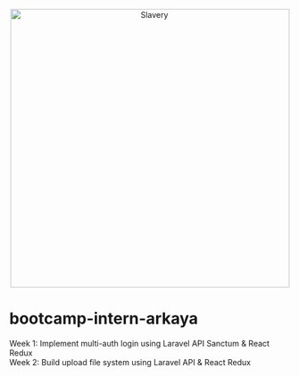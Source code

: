 <p align="center"><img src="https://i0.wp.com/werehistory.org/wp-content/uploads/2015/01/14766448604_aef292289c_o.jpg?resize=700%2C467&ssl=1" alt="Slavery" border="0" width="500"></p>

# bootcamp-intern-arkaya

Week 1: Implement multi-auth login using Laravel API Sanctum & React Redux <br/>
Week 2: Build upload file system using Laravel API & React Redux
